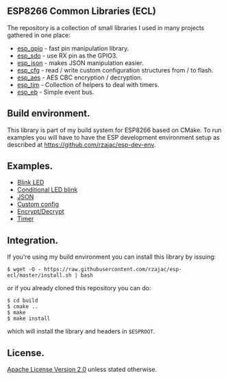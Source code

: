 ## ESP8266 Common Libraries (ECL)

The repository is a collection of small libraries I used in many projects 
gathered in one place: 

- [esp_gpio](src) - fast pin manipulation library.
- [esp_sdo](src) - use RX pin as the GPIO3.
- [esp_json](src) - makes JSON manipulation easier.
- [esp_cfg](src) - read / write custom configuration structures from / to flash.
- [esp_aes](src) - AES CBC encryption / decryption.
- [esp_tim](src) - Collection of helpers to deal with timers.
- [esp_eb](src) - Simple event bus.

## Build environment.

This library is part of my build system for ESP8266 based on CMake.
To run examples you will have to have the ESP development environment setup 
as described at https://github.com/rzajac/esp-dev-env.

## Examples.

- [Blink LED](examples/blink)
- [Conditional LED blink](examples/blink_cond)
- [JSON](examples/json)
- [Custom config](examples/cfg)
- [Encrypt/Decrypt](examples/aes)
- [Timer](examples/timer)

## Integration.

If you're using my build environment you can install this library by issuing:

```
$ wget -O - https://raw.githubusercontent.com/rzajac/esp-ecl/master/install.sh | bash
```

or if you already cloned this repository you can do:

```
$ cd build
$ cmake ..
$ make
$ make install
```

which will install the library and headers in `$ESPROOT`.

## License.

[Apache License Version 2.0](LICENSE) unless stated otherwise.
